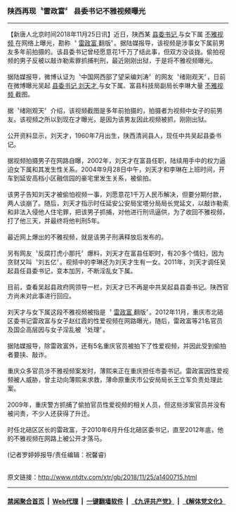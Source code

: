 ### 陕西再现〝雷政富〞 县委书记不雅视频曝光
------------------------

<div class="wysiwyg">
 【新唐人北京时间2018年11月25日讯】近日，陕西某
 <a href="http://www.ntdtv.com/xtr/gb/articlelistbytag_县委书记.html" target="_blank">
  县委书记
 </a>
 与女下属
 <a href="http://www.ntdtv.com/xtr/gb/articlelistbytag_不雅视频.html" target="_blank">
  不雅视频
 </a>
 在网络上曝光，勘称〝
 <a href="http://www.ntdtv.com/xtr/gb/articlelistbytag_雷政富.html" target="_blank">
  雷政富
 </a>
 翻版〞。据陆媒报导，该视频是涉事女下属前男友多年前拍摄的。该县委书记曾经愿意花1千万了结此事，但双方没谈拢。偷拍视频的男子反被以敲诈勒索罪抓捕判刑，最近刚刚出狱，于是将不雅视频曝光。
 <br/>
 <br/>
 据陆媒报导，微博认证为〝中国网西部了望采编刘涛〞的网友〝绪刚观天〞，日前在微博曝光吴起
 <a href="http://www.ntdtv.com/xtr/gb/articlelistbytag_县委书记.html" target="_blank">
  县委书记
 </a>
 <a href="http://www.ntdtv.com/xtr/gb/articlelistbytag_刘天才.html" target="_blank">
  刘天才
 </a>
 与女下属、富县科技局副局长李琳大量
 <a href="http://www.ntdtv.com/xtr/gb/articlelistbytag_不雅视频.html" target="_blank">
  不雅视频
 </a>
 截图。
 <br/>
 <br/>
 据〝绪刚观天〞介绍，该视频截图是多年前拍摄的，拍摄者为视频中女子的前男友。该视频之所以到现在才曝光，是因为该男友因此视频被抓，刚刚出狱。
 <br/>
 <br/>
 公开资料显示，刘天才，1960年7月出生，陕西清涧县人，现任中共吴起县委书记。
 <br/>
 <br/>
 据视频拍摄男子在网路自曝，2002年，刘天才在富县任职，陆续用手中的权力逼迫女下属和其发生性关系。2004年9月28日中午，刘天才和李琳在上班时间，开车到延安高档小区融信园的豪宅里发生关系，被偷拍。
 <br/>
 <br/>
 该男子告知刘天才被偷怕视频一事，刘愿意花1千万人民币解决，但要分期付款，两人谈崩了。随后，刘天才指示时任延安公安局宝塔分局局长党延文，以敲诈勒索和非法入侵他人住宅罪，把该男子抓捕，对他进行刑讯逼供，为了收回不雅视频，打了他三天，并最终将他判刑5年。
 <br/>
 <br/>
 最近网上爆出的不雅视频，就是该男子刑满释放后发布的。
 <br/>
 <br/>
 另有网友〝反腐打虎小那托〞爆料，刘天才在富县任职时，有20多个情妇，因为贪财又叫〝刘五亿〞。视频中的李琳还为刘天才生有一女。2011年，刘天才调任吴起县任县委书记，变本加厉，不断淫乱女下属。
 <br/>
 <br/>
 目前，查看吴起县政府网领导一栏，刘天才已不再是中共吴起县县委书记。陕西官方尚未对此事进行回应。
 <br/>
 <br/>
 刘天才与女下属这段不雅视频被指是〝
 <a href="http://www.ntdtv.com/xtr/gb/articlelistbytag_雷政富.html" target="_blank">
  雷政富
 </a>
 翻版〞。2012年11月，重庆市北碚区委书记雷政富与女子赵红霞的性爱视频在网路曝光，随后，雷政富等21名官员及国企高层因与女子淫乱被〝处理〞。
 <br/>
 <br/>
 据陆媒报导，除雷政富外，还有5名重庆官员被拍下了性爱视频，并因此受到偷拍者要挟、敲诈。
 <br/>
 <br/>
 重庆众多官员涉不雅视频案发时，薄熙来正在重庆担任市委书记。雷政富因性爱视频被人威胁，曾主动向薄熙来求救，薄命原重庆市公安局局长王立军负责处理此案。
 <br/>
 <br/>
 2009年，重庆警方抓捕了偷拍官员性爱视频的相关人员，但这些涉案官员并没有被问责，不少人还获得了升迁。
 <br/>
 <br/>
 时任北碚区区长的雷政富，于2010年6月升任北碚区委书记，直至2012年底，他的不雅视频在网路上被公开才落马。
 <br/>
 <br/>
 (记者罗婷婷报导/责任编辑：祝馨睿)
</div>

<br/>原文链接：http://www.ntdtv.com/xtr/gb/2018/11/25/a1400715.html


------------------------
#### [禁闻聚合首页](https://github.com/gfw-breaker/banned-news/blob/master/README.md) &nbsp;|&nbsp; [Web代理](https://github.com/gfw-breaker/open-proxy/blob/master/README.md) &nbsp;|&nbsp; [一键翻墙软件](https://github.com/gfw-breaker/nogfw/blob/master/README.md) &nbsp;|&nbsp; [《九评共产党》](https://github.com/gfw-breaker/9ping.md/blob/master/README.md#九评之一评共产党是什么) &nbsp;|&nbsp; [《解体党文化》](https://github.com/gfw-breaker/jtdwh.md/blob/master/README.md#绪论)